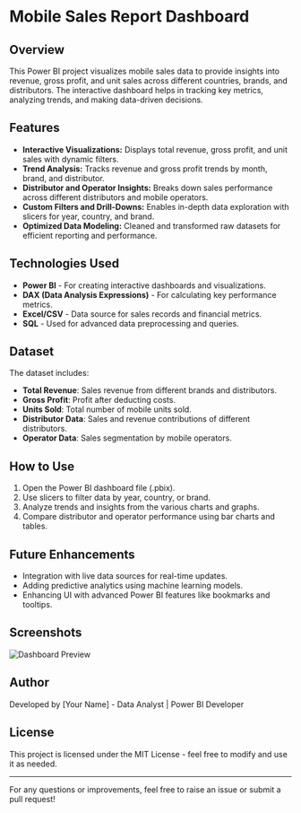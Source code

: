 # Mobile Sales Report Dashboard

## Overview
This Power BI project visualizes mobile sales data to provide insights into revenue, gross profit, and unit sales across different countries, brands, and distributors. The interactive dashboard helps in tracking key metrics, analyzing trends, and making data-driven decisions.

## Features
- **Interactive Visualizations:** Displays total revenue, gross profit, and unit sales with dynamic filters.
- **Trend Analysis:** Tracks revenue and gross profit trends by month, brand, and distributor.
- **Distributor and Operator Insights:** Breaks down sales performance across different distributors and mobile operators.
- **Custom Filters and Drill-Downs:** Enables in-depth data exploration with slicers for year, country, and brand.
- **Optimized Data Modeling:** Cleaned and transformed raw datasets for efficient reporting and performance.

## Technologies Used
- **Power BI** - For creating interactive dashboards and visualizations.
- **DAX (Data Analysis Expressions)** - For calculating key performance metrics.
- **Excel/CSV** - Data source for sales records and financial metrics.
- **SQL** - Used for advanced data preprocessing and queries.

## Dataset
The dataset includes:
- **Total Revenue**: Sales revenue from different brands and distributors.
- **Gross Profit**: Profit after deducting costs.
- **Units Sold**: Total number of mobile units sold.
- **Distributor Data**: Sales and revenue contributions of different distributors.
- **Operator Data**: Sales segmentation by mobile operators.

## How to Use
1. Open the Power BI dashboard file (.pbix).
2. Use slicers to filter data by year, country, or brand.
3. Analyze trends and insights from the various charts and graphs.
4. Compare distributor and operator performance using bar charts and tables.

## Future Enhancements
- Integration with live data sources for real-time updates.
- Adding predictive analytics using machine learning models.
- Enhancing UI with advanced Power BI features like bookmarks and tooltips.

## Screenshots
![Dashboard Preview](dashboard_screenshot.png)

## Author
Developed by [Your Name] - Data Analyst | Power BI Developer

## License
This project is licensed under the MIT License - feel free to modify and use it as needed.

---
For any questions or improvements, feel free to raise an issue or submit a pull request!

